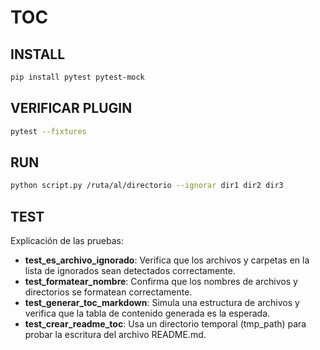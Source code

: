 # TOC

## INSTALL

```bash
pip install pytest pytest-mock
```

## VERIFICAR PLUGIN

```bash
pytest --fixtures
```

## RUN

```bash
python script.py /ruta/al/directorio --ignorar dir1 dir2 dir3
```

## TEST

Explicación de las pruebas:

* **test_es_archivo_ignorado**: Verifica que los archivos y carpetas en la lista de ignorados sean detectados correctamente.
* **test_formatear_nombre**: Confirma que los nombres de archivos y directorios se formatean correctamente.
* **test_generar_toc_markdown**: Simula una estructura de archivos y verifica que la tabla de contenido generada es la esperada.
* **test_crear_readme_toc**: Usa un directorio temporal (tmp_path) para probar la escritura del archivo README.md.